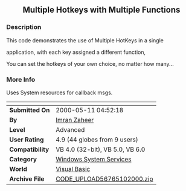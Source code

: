 ﻿<div align="center">

## Multiple Hotkeys with Multiple Functions


</div>

### Description

This code demonstrates the use of Multiple HotKeys in a single

application, with each key assigned a different function,

You can set the hotkeys of your own choice, no matter how many...
 
### More Info
 
Uses System resources for callback msgs.


<span>             |<span>
---                |---
**Submitted On**   |2000-05-11 04:52:18
**By**             |[Imran Zaheer](https://github.com/Planet-Source-Code/PSCIndex/blob/master/ByAuthor/imran-zaheer.md)
**Level**          |Advanced
**User Rating**    |4.9 (44 globes from 9 users)
**Compatibility**  |VB 4\.0 \(32\-bit\), VB 5\.0, VB 6\.0
**Category**       |[Windows System Services](https://github.com/Planet-Source-Code/PSCIndex/blob/master/ByCategory/windows-system-services__1-35.md)
**World**          |[Visual Basic](https://github.com/Planet-Source-Code/PSCIndex/blob/master/ByWorld/visual-basic.md)
**Archive File**   |[CODE\_UPLOAD56765102000\.zip](https://github.com/Planet-Source-Code/imran-zaheer-multiple-hotkeys-with-multiple-functions__1-8001/archive/master.zip)








